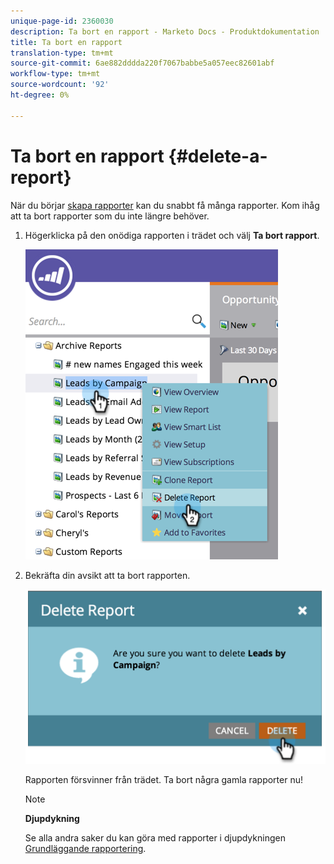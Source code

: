 ```yaml
---
unique-page-id: 2360030
description: Ta bort en rapport - Marketo Docs - Produktdokumentation
title: Ta bort en rapport
translation-type: tm+mt
source-git-commit: 6ae882dddda220f7067babbe5a057eec82601abf
workflow-type: tm+mt
source-wordcount: '92'
ht-degree: 0%

---
```



# Ta bort en rapport {#delete-a-report}

När du börjar [skapa rapporter](../../../../product-docs/reporting/basic-reporting/creating-reports/create-a-report-in-a-program.md) kan du snabbt få många rapporter. Kom ihåg att ta bort rapporter som du inte längre behöver.

1. Högerklicka på den onödiga rapporten i trädet och välj **Ta bort rapport**.

   ![](assets/image2014-9-16-14-3a26-3a48.png)

1. Bekräfta din avsikt att ta bort rapporten.

   ![](assets/image2014-9-16-14-3a26-3a53.png)

   Rapporten försvinner från trädet. Ta bort några gamla rapporter nu!

   >[!NOTE]
   >
   >**Djupdykning**
   >
   >
   >Se alla andra saker du kan göra med rapporter i djupdykningen [Grundläggande rapportering](https://docs.marketo.com/display/docs/basic+reporting).

